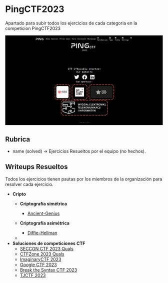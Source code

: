 # PingCTF2023

Apartado para subir todos los ejercicios de cada categoria en la competicion PingCTF2023

![Logo CriptoHack](https://github.com/MaestroKesero/PingCTF2023/blob/master/Wallpaper.png)

## Rubrica

- name (solved) -> Ejercicios Resueltos por el equipo (no hechos).

## Writeups Resueltos

Todos los ejercicios tienen pautas por los miembros de la organización para resolver cada ejercicio.

- **Cripto**
    - **Criptografía simétrica**
        - [Ancient-Genius](/blob/master/Writeups/Crypto/ancient-genius/write-up.md)

    - **Criptografía asimétrica**
        - [Diffie-Hellman](/asymmetric/diffie-hellman/README.md)
     
    - 
- **Soluciones de competiciones CTF**
    - [SECCON CTF 2023 Quals](/writeups/SECCON_CTF_2023_Quals/README.md)
    - [CTFZone 2023 Quals](/writeups/CTFZone_2023_Quals/README.md)
    - [ImaginaryCTF 2023](/writeups/ImaginaryCTF_2023/README.md)
    - [Google CTF 2023](/writeups/Google_CTF_2023/README.md)
    - [Break the Syntax CTF 2023](/writeups/Break_the_Syntax_CTF_2023/README.md)
    - [TJCTF 2023](/writeups/TJCTF_2023/README.md)
